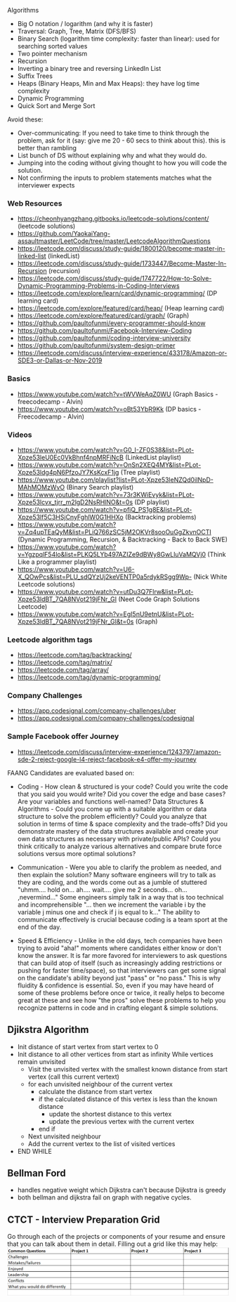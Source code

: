 Algorithms

- Big O notation / logarithm (and why it is faster)
- Traversal: Graph, Tree, Matrix (DFS/BFS)
- Binary Search (logarithm time complexity: faster than linear): used for searching sorted values
- Two pointer mechanism
- Recursion
- Inverting a binary tree and reversing LinkedIn List
- Suffix Trees
- Heaps (Binary Heaps, Min and Max Heaps): they have log time complexity
- Dynamic Programming
- Quick Sort and Merge Sort 


Avoid these: 
- Over-communicating: If you need to take time to think through the problem, ask for it (say: give me 20 - 60 secs to think about this). this is better than rambling
- List bunch of DS without explaining why and what they would do.
- Jumping into the coding without giving thought to how you will code the solution.
- Not confirming the inputs to problem statements matches what the interviewer expects

### Web Resources
- https://cheonhyangzhang.gitbooks.io/leetcode-solutions/content/ (leetcode solutions)
- https://github.com/YaokaiYang-assaultmaster/LeetCode/tree/master/LeetcodeAlgorithmQuestions
- https://leetcode.com/discuss/study-guide/1800120/become-master-in-linked-list (linkedList)
- https://leetcode.com/discuss/study-guide/1733447/Become-Master-In-Recursion (recursion)
- https://leetcode.com/discuss/study-guide/1747722/How-to-Solve-Dynamic-Programming-Problems-in-Coding-Interviews   
- https://leetcode.com/explore/learn/card/dynamic-programming/ (DP learning card)
- https://leetcode.com/explore/featured/card/heap/ (Heap learning card)
- https://leetcode.com/explore/featured/card/graph/ (Graph) 
- https://github.com/paultofunmi/every-programmer-should-know
- https://github.com/paultofunmi/Facebook-Interview-Coding
- https://github.com/paultofunmi/coding-interview-university
- https://github.com/paultofunmi/system-design-primer
- https://leetcode.com/discuss/interview-experience/433178/Amazon-or-SDE3-or-Dallas-or-Nov-2019

### Basics
- https://www.youtube.com/watch?v=tWVWeAqZ0WU (Graph Basics - freecodecamp - Alvin)
- https://www.youtube.com/watch?v=oBt53YbR9Kk (DP basics - Freecodecamp - Alvin)

### Videos
- https://www.youtube.com/watch?v=G0_I-ZF0S38&list=PLot-Xpze53leU0Ec0VkBhnf4npMRFiNcB (LinkedList playlist)
- https://www.youtube.com/watch?v=OnSn2XEQ4MY&list=PLot-Xpze53ldg4pN6PfzoJY7KsKcxF1jg (Tree playlist)
- https://www.youtube.com/playlist?list=PLot-Xpze53leNZQd0iINpD-MAhMOMzWvO (Binary Search playlist)
- https://www.youtube.com/watch?v=73r3KWiEvyk&list=PLot-Xpze53lcvx_tjrr_m2lgD2NsRHlNO&t=0s (DP playlist)
- https://www.youtube.com/watch?v=pfiQ_PS1g8E&list=PLot-Xpze53lf5C3HSjCnyFghlW0G1HHXo (Backtracking problems)  
- https://www.youtube.com/watch?v=Zq4upTEaQyM&list=PLiQ766zSC5jM2OKVr8sooOuGgZkvnOCTI (Dynamic Programming, Recursion, & Backtracking - Back to Back SWE)
- https://www.youtube.com/watch?v=YgzpqlF54lo&list=PLKQ5LYb497AZIZe9dBWy8GwLluVaMQVj0 (Think Like a programmer playlist)
- https://www.youtube.com/watch?v=U6-X_QOwPcs&list=PLU_sdQYzUj2keVENTP0a5rdykRSgg9Wp- (Nick White Leetcode solutions)
- https://www.youtube.com/watch?v=utDu3Q7Flrw&list=PLot-Xpze53ldBT_7QA8NVot219jFNr_GI (Neet Code Graph Solutions Leetcode)
- https://www.youtube.com/watch?v=EgI5nU9etnU&list=PLot-Xpze53ldBT_7QA8NVot219jFNr_GI&t=0s (Graph)

### Leetcode algorithm tags
- https://leetcode.com/tag/backtracking/
- https://leetcode.com/tag/matrix/
- https://leetcode.com/tag/array/
- https://leetcode.com/tag/dynamic-programming/

### Company Challenges
- https://app.codesignal.com/company-challenges/uber
- https://app.codesignal.com/company-challenges/codesignal

### Sample Facebook offer Journey 
- https://leetcode.com/discuss/interview-experience/1243797/amazon-sde-2-reject-google-l4-reject-facebook-e4-offer-my-journey

FAANG Candidates are evaluated based on: 
- Coding - How clean & structured is your code?  Could you write the code that you said you would write?  Did you cover the edge and base cases?  Are your variables and functions well-named? 
Data Structures & Algorithms - Could you come up with a suitable algorithm or data structure to solve the problem efficiently?  Could you analyze that solution in terms of time & space complexity and the trade-offs?  Did you demonstrate mastery of the data structures available and create your own data structures as necessary with private/public APIs?  Could you think critically to analyze various alternatives and compare brute force solutions versus more optimal solutions?

- Communication - Were you able to clarify the problem as needed, and then explain the solution?  Many software engineers will try to talk as they are coding, and the words come out as a jumble of stuttered "uhmm.... hold on... ah.... wait.... give me 2 seconds... oh... ,nevermind..."  Some engineers simply talk in a way that is too technical and incomprehensible "... then we increment the variable i by the variable j minus one and check if j is equal to k..."  The ability to communicate effectively is crucial because coding is a team sport at the end of the day.

- Speed & Efficiency - Unlike in the old days, tech companies have been trying to avoid "aha!" moments where candidates either know or don't know the answer.  It is far more favored for interviewers to ask questions that can build atop of itself (such as increasingly adding restrictions or pushing for faster time/space), so that interviewers can get some signal on the candidate's ability beyond just "pass" or "no pass."  This is why fluidity & confidence is essential.  So, even if you may have heard of some of these problems before once or twice, it really helps to become great at these and see how "the pros" solve these problems to help you recognize patterns in code and in crafting elegant & simple solutions.

## Djikstra Algorithm
- Init distance of start vertex from start vertex to 0
- Init distance to all other vertices from start as infinity
While vertices remain unvisited 
  - Visit the unvisited vertex with the smallest known distance from start vertex (call this current vertext)
  - for each unvisited neighbour of the current vertex
    - calculate the distance from start vertex
    - if the calculated distance of this vertex is less than the known distance
      - update the shortest distance to this vertex
      - update the previous vertex with the current vertex
    - end if
  - Next unvisited neighbour  
  - Add the current vertex to the list of visited vertices
- END WHILE    

## Bellman Ford
- handles negative weight which Dijkstra can't because Dijkstra is greedy
- both bellman and dijkstra fail on graph with negative cycles.

## CTCT - Interview Preparation Grid
Go through each of the projects or components of your resume and ensure that you can talk about them in
detail. Filling out a grid like this may help:
![img.png](img.png)


